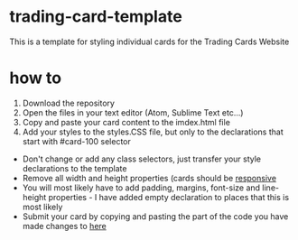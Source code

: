 # trading-card-template
This is a template for styling individual cards for the Trading Cards Website

# how to
1. Download the repository
2. Open the files in your text editor (Atom, Sublime Text etc...)
3. Copy and paste your card content to the imdex.html file
4. Add your styles to the styles.CSS file, but only to the declarations that start with #card-100 selector
  - Don't change or add any class selectors, just transfer your style declarations to the template
  - Remove all width and height properties (cards should be [responsive](https://www.w3schools.com/html/html_responsive.asp)
  - You will most likely have to add padding, margins, font-size and line-height properties - I have added empty declaration to places that this is most likely
  - Submit your card by copying and pasting the part of the code you have made changes to [here](https://discussions.udacity.com/t/paw-prints-paw-prints-animal-trading-card-project-for-everyone-to-take-part-in-paw-prints-paw-prints/523110)
